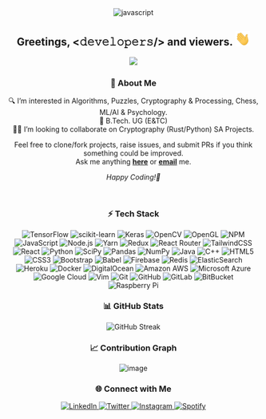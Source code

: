 <div align="center">
  <img src="https://user-images.githubusercontent.com/73097560/115834477-dbab4500-a447-11eb-908a-139a6edaec5c.gif" alt="javascript" width="1000"/>

  <h2>Greetings, <𝚍𝚎𝚟𝚎𝚕𝚘𝚙𝚎𝚛𝚜/> and viewers. 
    <img src="https://github.com/ABSphreak/ABSphreak/blob/master/gifs/Hi.gif" width="30px">
  </h2>
  
  <p>
  <img src="https://readme-typing-svg.herokuapp.com?font=Sans-serif&color=%61DBFB&size=39&center=true&vCenter=true&width=420&height=68&lines=Hi%2C+I'm+Shreyash%F0%9F%91%8B;Currently+@+Oracle;DBX+OAP+Developer;B.Tech.+Undergrad;">
  </p>
</div>

<div align="center">
  <h3>👾 About Me</h3>
  <p>
    🔍 I’m interested in Algorithms, Puzzles, Cryptography & Processing, Chess, ML/AI & Psychology.<br>
    🌳 B.Tech. UG (E&TC) <br>
    🦸‍♂️ I’m looking to collaborate on Cryptography (Rust/Python) SA Projects.
  </p>

  <p>
    Feel free to clone/fork projects, raise issues, and submit PRs if you think something could be improved.<br>
    Ask me anything <a href="https://github.com/shr3yash/shr3yash/issues/new"><b>here</b></a> or <a href="mailto:drcyb@outlook.com"><b>email</b></a> me.
  </p>

  <i>Happy Coding!🙂</i>

  <br>

  <h3>⚡ Tech Stack</h3>
  <p>
    <img src="https://img.shields.io/badge/TensorFlow-black?style=flat-square&logo=TensorFlow" alt="TensorFlow"/>
    <img src="https://img.shields.io/badge/scikitlearn-black?style=flat-square&logo=scikitlearn" alt="scikit-learn"/>
    <img src="https://img.shields.io/badge/Keras-black?style=flat-square&logo=Keras" alt="Keras"/>
    <img src="https://img.shields.io/badge/opencv-black?style=flat-square&logo=opencv" alt="OpenCV"/>
    <img src="https://img.shields.io/badge/OpenGL-black?style=flat-square&logo=opengl" alt="OpenGL"/>
    <img src="https://img.shields.io/badge/NPM-black?style=flat-square&logo=npm&logoColor=white" alt="NPM"/>
    <img src="https://img.shields.io/badge/-JavaScript-black?style=flat-square&logo=javascript" alt="JavaScript"/>
    <img src="https://img.shields.io/badge/-Nodejs-black?style=flat-square&logo=Node.js" alt="Node.js"/>
    <img src="https://img.shields.io/badge/yarn--black?style=flat-square&logo=yarn&logoColor=white" alt="Yarn"/>
    <img src="https://img.shields.io/badge/redux-black?style=flat-square&logo=redux&logoColor=white" alt="Redux"/>
    <img src="https://img.shields.io/badge/React_Router-black?style=flat-square&logo=react-router&logoColor=white" alt="React Router"/>
    <img src="https://img.shields.io/badge/tailwindcss-black?style=flat-square&logo=tailwindcss" alt="TailwindCSS"/>
    <img src="https://img.shields.io/badge/-React-black?style=flat-square&logo=react" alt="React"/>
    <img src="https://img.shields.io/badge/-Python-black?style=flat-square&logo=Python" alt="Python"/>
    <img src="https://img.shields.io/badge/SciPy-black?style=flat-square&logo=scipy&logoColor=%white" alt="SciPy"/>
    <img src="https://img.shields.io/badge/pandas-black?style=flat-square&logo=pandas&logoColor=white" alt="Pandas"/>
    <img src="https://img.shields.io/badge/numpy-black?style=flat-square&logo=numpy&logoColor=white" alt="NumPy"/>
    <img src="https://img.shields.io/badge/-java-black?style=flat-square&logo=java" alt="Java"/>
    <img src="https://img.shields.io/badge/-C++-black?style=flat-square&logo=C%2B%2B" alt="C++"/>
    <img src="https://img.shields.io/badge/-HTML5-black?style=flat-square&logo=html5&logoColor=white" alt="HTML5"/>
    <img src="https://img.shields.io/badge/-CSS3-black?style=flat-square&logo=css3" alt="CSS3"/>
    <img src="https://img.shields.io/badge/-Bootstrap-black?style=flat-square&logo=bootstrap" alt="Bootstrap"/>
    <img src="https://img.shields.io/badge/-Babel-black?style=flat-square&logo=Babel" alt="Babel"/>
    <img src="https://img.shields.io/badge/-Firebase-black?style=flat-square&logo=Firebase" alt="Firebase"/>
    <img src="https://img.shields.io/badge/-Redis-black?style=flat-square&logo=Redis" alt="Redis"/>
    <img src="https://img.shields.io/badge/-ElasticSearch-black?style=flat-square&logo=elasticsearch" alt="ElasticSearch"/>
    <img src="https://img.shields.io/badge/-Heroku-430098?style=flat-square&logo=heroku" alt="Heroku"/>
    <img src="https://img.shields.io/badge/-Docker-black?style=flat-square&logo=docker" alt="Docker"/>
    <img src="https://img.shields.io/badge/-Digital%20Ocean-darkblue?style=flat-square&logo=digitalocean" alt="DigitalOcean"/>
    <img src="https://img.shields.io/badge/Amazon%20AWS-232F3E?style=flat-square&logo=amazon-aws" alt="Amazon AWS"/>
    <img src="https://img.shields.io/badge/Microsoft%20Azure-232F7E?style=flat-square&logo=microsoft-azure" alt="Microsoft Azure"/>
    <img src="https://img.shields.io/badge/Google%20Cloud-black?style=flat-square&logo=google-cloud" alt="Google Cloud"/>
    <img src="https://img.shields.io/badge/-Vim-black?style=flat-square&logo=Vim" alt="Vim"/>
    <img src="https://img.shields.io/badge/-Git-black?style=flat-square&logo=git" alt="Git"/>
    <img src="https://img.shields.io/badge/-GitHub-181717?style=flat-square&logo=github" alt="GitHub"/>
    <img src="https://img.shields.io/badge/-GitLab-FCA121?style=flat-square&logo=gitlab" alt="GitLab"/>
    <img src="https://img.shields.io/badge/-BitBucket-darkblue?style=flat-square&logo=bitbucket" alt="BitBucket"/>
    <img src="https://img.shields.io/badge/-Raspberry%20Pi-C51A4A?style=flat-square&logo=Raspberry-Pi" alt="Raspberry Pi"/>
  </p>
</div>

<div align="center">
  <h3>📊 GitHub Stats</h3>
  <p>
    <img src="https://github-readme-streak-stats.herokuapp.com?user=Shr3yash&theme=highcontrast&date_format=M%20j%5B%2C%20Y%5D" alt="GitHub Streak">
  </p>

  <h3>📈 Contribution Graph</h3>
  
![image](https://github.com/user-attachments/assets/b5c2648a-af95-4543-9c34-88fd7cc2de41)




  <h3>🌐 Connect with Me</h3>
  <p>
    <a href="https://in.linkedin.com/in/shreyash-bhatkar-5bb904194" target="_blank">
      <img src="https://img.shields.io/badge/LinkedIn-%230077B5.svg?&style=flat-square&logo=linkedin&logoColor=white" alt="LinkedIn">
    </a>
    <a href="https://twitter.com/DrCybernotix" target="_blank">
      <img src="https://img.shields.io/badge/Twitter-%231DA1F2.svg?&style=flat-square&logo=twitter&logoColor=white" alt="Twitter">
    </a>
    <a href="https://www.instagram.com/SHRYSH/" target="_blank">
      <img src="https://img.shields.io/badge/Instagram-%23E4405F.svg?&style=flat-square&logo=instagram&logoColor=white" alt="Instagram">
    </a>
    <a href="https://open.spotify.com/user/31vqxxqgujcrhhjybwzfzvwjqzfg" target="_blank">
      <img src="https://img.shields.io/badge/Spotify-%231DB954.svg?&style=flat-square&logo=spotify&logoColor=white" alt="Spotify">
    </a>
  </p>
</div>
